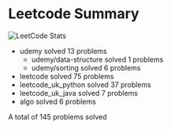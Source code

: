 # Leetcode Summary

![LeetCode Stats](https://leetcard.jacoblin.cool/erik1110?theme=nord&ext=heatmap)

- udemy solved 13 problems
  - udemy/data-structure solved 1 problems
  - udemy/sorting solved 6 problems
- leetcode solved 75 problems
- leetcode_uk_python solved 37 problems
- leetcode_uk_java solved 7 problems
- algo solved 6 problems

A total of 145 problems solved
